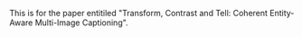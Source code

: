 This is for the paper entitiled "Transform, Contrast and Tell: Coherent Entity-Aware Multi-Image Captioning".
